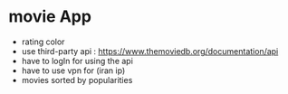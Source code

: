 # movie App

- rating color
- use third-party api : https://www.themoviedb.org/documentation/api
- have to logIn for using the api
- have to use vpn for (iran ip)
- movies sorted by popularities
